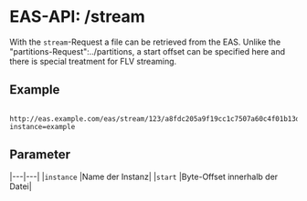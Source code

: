 #  EAS-API: /stream

With the `stream`-Request a file can be retrieved from the EAS. Unlike the "partitions-Request":../partitions, a start offset can be specified here and there is special treatment for FLV streaming.

##  Example

~~~
 http://eas.example.com/eas/stream/123/a8fdc205a9f19cc1c7507a60c4f01b13d11d7fd0?instance=example
~~~


##  Parameter


|---|---|
|`instance`          |Name der Instanz|
|`start`             |Byte-Offset innerhalb der Datei|


 

